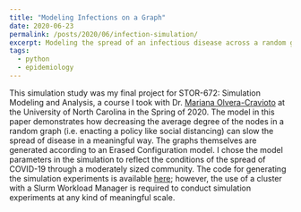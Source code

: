```yaml
---
title: "Modeling Infections on a Graph"
date: 2020-06-23
permalink: /posts/2020/06/infection-simulation/
excerpt: Modeling the spread of an infectious disease across a random graph.<br/><img src='/images/infection-sim.png' width='500' height='250'>
tags:
  - python
  - epidemiology
---
```


This simulation study was my final project for STOR-672: Simulation Modeling and Analysis, a
course I took with Dr. [Mariana Olvera-Cravioto](http://molvera.web.unc.edu/) at the University 
of North Carolina in the Spring of 2020. The model in this paper demonstrates how decreasing the 
average degree of the nodes in a random graph (i.e. enacting a policy like social distancing)
can slow the spread of disease in a meaningful way. The graphs themselves are generated according
to an Erased Configuration model. I chose the model parameters in the simulation to reflect the
conditions of the spread of COVID-19 through a moderately sized community. The code for generating
the simulation experiments is available [here](https://github.com/davis-berlind/infection-simulator);
however, the use of a cluster with a Slurm Workload Manager is required to conduct simulation
experiments at any kind of meaningful scale. 

<object data="/files/STOR-672-final-project.pdf" width="1000" height="900" type='application/pdf'/>
